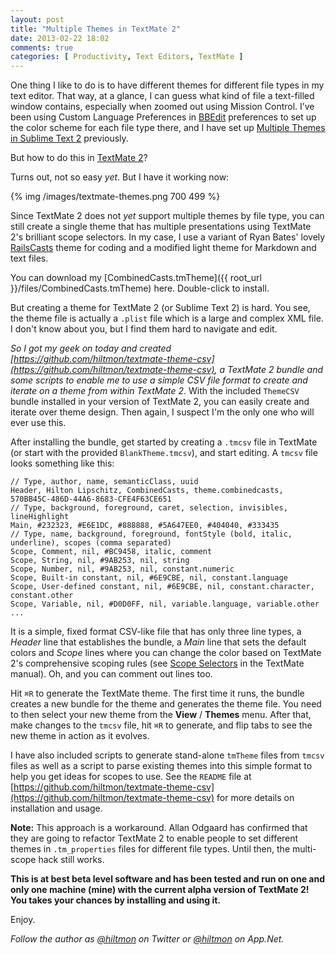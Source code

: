```yaml
---
layout: post
title: "Multiple Themes in TextMate 2"
date: 2013-02-22 18:02
comments: true
categories: [ Productivity, Text Editors, TextMate ]
---
```


One thing I like to do is to have different themes for different file types in my text editor. That way, at a glance, I can guess what kind of file a text-filled window contains, especially when zoomed out using Mission Control. I’ve been using Custom Language Preferences in [BBEdit](https://itunes.apple.com/us/app/bbedit/id404009241?mt=12&uo=4&at=10l894) preferences to set up the color scheme for each file type there, and I have set up [Multiple Themes in Sublime Text 2](https://hiltmon.com/blog/2012/11/07/multiple-themes-in-sublime-text-2/) previously.

But how to do this in [TextMate 2](https://github.com/textmate/textmate)?

Turns out, not so easy *yet*. But I have it working now:

{% img /images/textmate-themes.png 700 499 %}

Since TextMate 2 does not *yet* support multiple themes by file type, you can still create a single theme that has multiple presentations using TextMate 2's brilliant scope selectors. In my case, I use a variant of Ryan Bates' lovely [RailsCasts](http://railscasts.com/about) theme for coding and a modified light theme for Markdown and text files.

You can download my [CombinedCasts.tmTheme]({{ root_url }}/files/CombinedCasts.tmTheme) here. Double-click to install.

But creating a theme for TextMate 2 (or Sublime Text 2) is hard. You see, the theme file is actually a `.plist` file which is a large and complex XML file. I don't know about you, but I find them hard to navigate and edit.

*So I got my geek on today and created [https://github.com/hiltmon/textmate-theme-csv](https://github.com/hiltmon/textmate-theme-csv), a TextMate 2 bundle and some scripts to enable me to use a simple CSV file format to create and iterate on a theme from *within* TextMate 2*. With the included `ThemeCSV` bundle installed in your version of TextMate 2, you can easily create and iterate over theme design. Then again, I suspect I'm the only one who will ever use this.

After installing the bundle, get started by creating a `.tmcsv` file in TextMate (or start with the provided `BlankTheme.tmcsv`), and start editing. A `tmcsv` file looks something like this:

``` text
// Type, author, name, semanticClass, uuid
Header, Hilton Lipschitz, CombinedCasts, theme.combinedcasts, 570BB45C-486D-44A6-8683-CFE4F63CE651
// Type, background, foreground, caret, selection, invisibles, lineHighlight
Main, #232323, #E6E1DC, #888888, #5A647EE0, #404040, #333435
// Type, name, background, foreground, fontStyle (bold, italic, underline), scopes (comma separated)
Scope, Comment, nil, #BC9458, italic, comment
Scope, String, nil, #9AB253, nil, string
Scope, Number, nil, #9AB253, nil, constant.numeric
Scope, Built-in constant, nil, #6E9CBE, nil, constant.language
Scope, User-defined constant, nil, #6E9CBE, nil, constant.character, constant.other
Scope, Variable, nil, #D0D0FF, nil, variable.language, variable.other
...
```

It is a simple, fixed format CSV-like file that has only three line types, a *Header* line that establishes the bundle, a *Main* line that sets the default colors and *Scope* lines where you can change the color based on TextMate 2's comprehensive scoping rules (see [Scope Selectors](http://manual.macromates.com/en/scope_selectors) in the TextMate manual). Oh, and you can comment out lines too.

Hit `⌘R` to generate the TextMate theme. The first time it runs, the bundle creates a new bundle for the theme and generates the theme file. You need to then select your new theme from the **View** / **Themes** menu. After that, make changes to the `tmcsv` file, hit `⌘R` to generate, and flip tabs to see the new theme in action as it evolves.

I have also included scripts to generate stand-alone `tmTheme` files from `tmcsv` files as well as a script to parse existing themes into this simple format to help you get ideas for scopes to use. See the `README` file at [https://github.com/hiltmon/textmate-theme-csv](https://github.com/hiltmon/textmate-theme-csv) for more details on installation and usage.

**Note:** This approach is a workaround. Allan Odgaard has confirmed that they are going to refactor TextMate 2 to enable people to set different themes in `.tm_properties` files for different file types. Until then, the multi-scope hack still works.

**This is at best beta level software and has been tested and run on one and only one machine (mine) with the current alpha version of TextMate 2! You takes your chances by installing and using it.**

Enjoy.

*Follow the author as [@hiltmon](http://twitter.com/hiltmon) on Twitter or [@hiltmon](http://alpha.app.net/hiltmon) on App.Net.*